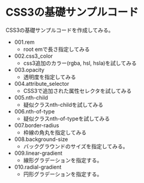 # CSS3の基礎サンプルコード

CSS3の基礎サンプルコードを作成してみる。

* 001.rem
    + root emで長さ指定してみる
* 002.css3_color
    + css3追加のカラー(rgba, hsl, hsla)を試してみる
* 003.opacity
    + 透明度を指定してみる
* 004.attribute_selector
    + CSS3で追加された属性セレクタを試してみる
* 005.nth-child
    + 疑似クラスnth-childを試してみる
* 006.nth-of-type
    + 疑似クラスnth-of-typeを試してみる
* 007.border-radius
    + 枠線の角丸を指定してみる
* 008.background-size
    + バックグラウンドのサイズを指定してみる。
* 009.linear-gradient
    + 線形グラデーションを指定する。
* 010.radial-gradient
    + 円形グラデーションを指定する。
